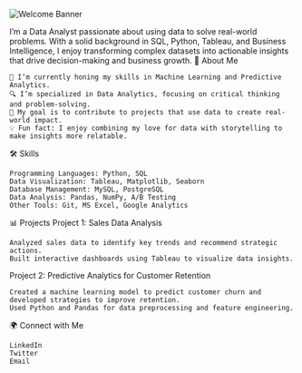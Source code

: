 ![Welcome Banner]([https://github.com/yourusername/repo-name/path-to-image.png](https://github.com/bbaghirzada/bbaghirzada/blob/bbaghirzada/Beige%20Modern%20Elegant%20Personal%20LinkedIn%20Banner(1).png))


I’m a Data Analyst passionate about using data to solve real-world problems. With a solid background in SQL, Python, Tableau, and Business Intelligence, I enjoy transforming complex datasets into actionable insights that drive decision-making and business growth.
🚀 About Me

    🌱 I’m currently honing my skills in Machine Learning and Predictive Analytics.
    🔍 I’m specialized in Data Analytics, focusing on critical thinking and problem-solving.
    🎯 My goal is to contribute to projects that use data to create real-world impact.
    💡 Fun fact: I enjoy combining my love for data with storytelling to make insights more relatable.

🛠 Skills

    Programming Languages: Python, SQL
    Data Visualization: Tableau, Matplotlib, Seaborn
    Database Management: MySQL, PostgreSQL
    Data Analysis: Pandas, NumPy, A/B Testing
    Other Tools: Git, MS Excel, Google Analytics

📊 Projects
Project 1: Sales Data Analysis

    Analyzed sales data to identify key trends and recommend strategic actions.
    Built interactive dashboards using Tableau to visualize data insights.

Project 2: Predictive Analytics for Customer Retention

    Created a machine learning model to predict customer churn and developed strategies to improve retention.
    Used Python and Pandas for data preprocessing and feature engineering.

🌍 Connect with Me

    LinkedIn
    Twitter
    Email
